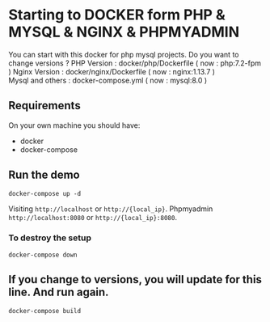 # Starting to DOCKER form PHP & MYSQL & NGINX & PHPMYADMIN

You can start with this docker for php mysql projects.
Do you want to change versions ?
PHP Version : docker/php/Dockerfile ( now : php:7.2-fpm )
Nginx Version : docker/nginx/Dockerfile ( now : nginx:1.13.7 )  
Mysql and others : docker-compose.yml ( now : mysql:8.0 )

## Requirements

On your own machine you should have:

- docker
- docker-compose

## Run the demo

```
docker-compose up -d
```

Visiting `http://localhost` or `http://{local_ip}`.
Phpmyadmin `http://localhost:8080` or `http://{local_ip}:8080`.


### To destroy the setup

```
docker-compose down
```

## If you change to versions, you will update for this line. And run again.

```
docker-compose build
```
